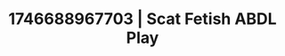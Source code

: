 ---
categories:
- Alt aesthetic girls
- Sensual selfie
- Bedroom eyes
- AI-generated
- Erotic oil massage
- Erotic gaze
- ASMR
- Cosplay
image: /assets/images/1746688967703.jpg
layout: post
seo:
  description: Featured content with exclusive ABDL Play, Scat Fetish. HD images available.
  keywords: ABDL Play, Scat Fetish
  og_image: /assets/images/1746688967703.jpg
  schema_type: VisualArtwork
tags:
- ABDL Play
- '#1746688967703'
- Scat Fetish
title: 1746688967703 | Scat Fetish ABDL Play
---